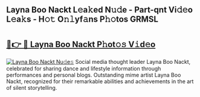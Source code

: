 ## Layna Boo Nackt L𝚎a𝚔ed N𝚞𝚍e - Part-qnt Vi𝚍𝚎o L𝚎a𝚔s - H𝚘𝚝 O𝚗𝚕yf𝚊ns P𝚑𝚘tos GRMSL

# <h2><a href="http://kf6p7j0.oniu.top/?m=Layna+Boo+Nackt">🔗👉 🔴 Layna Boo Nackt P𝚑ot𝚘𝚜 V𝚒d𝚎o</a></h2>

[![Layna Boo Nackt Nu𝚍e𝚜](https://i.imgur.com/0qMVB7G.gif)](http://kf6p7j0.oniu.top/?m=Layna+Boo+Nackt)
Social media thought leader Layna Boo Nackt, celebrated for sharing dance and lifestyle information through performances and personal blogs. Outstanding mime artist Layna Boo Nackt, recognized for their remarkable abilities and achievements in the art of silent storytelling.  

